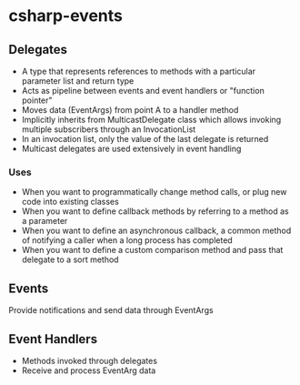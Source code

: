 # csharp-events

## Delegates
- A type that represents references to methods with a particular parameter list and return type
- Acts as pipeline between events and event handlers or "function pointer"
- Moves data (EventArgs) from point A to a handler method
- Implicitly inherits from MulticastDelegate class which allows invoking multiple subscribers through an InvocationList
- In an invocation list, only the value of the last delegate is returned
- Multicast delegates are used extensively in event handling
### Uses
- When you want to programmatically change method calls, or plug new code into existing classes
- When you want to define callback methods by referring to a method as a parameter
- When you want to define an asynchronous callback, a common method of notifying a caller when a long process has completed
- When you want to define a custom comparison method and pass that delegate to a sort method


## Events
Provide notifications and send data through EventArgs

## Event Handlers
- Methods invoked through delegates
- Receive and process EventArg data

